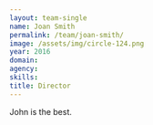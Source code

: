 ```yaml
---
layout: team-single
name: Joan Smith
permalink: /team/joan-smith/
image: /assets/img/circle-124.png
year: 2016
domain:
agency:
skills:
title: Director
---
```


John is the best.
